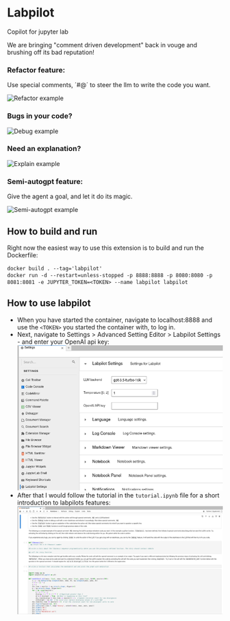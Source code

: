 # Labpilot
Copilot for jupyter lab

We are bringing "comment driven development" back in vouge and brushing off its bad reputation!

### Refactor feature:
Use special comments, ´#@´ to steer the llm to write the code you want.

![Refactor example](docs/refactor.gif)

### Bugs in your code?

![Debug example](docs/debug.gif)

### Need an explanation?

![Explain example](docs/explain.gif)

### Semi-autogpt feature:
Give the agent a goal, and let it do its magic.

![Semi-autogpt example](docs/semi-autogpt.gif)

## How to build and run
Right now the easiest way to use this extension is to build and run the Dockerfile:

    docker build . --tag='labpilot'
    docker run -d --restart=unless-stopped -p 8888:8888 -p 8080:8080 -p 8081:8081 -e JUPYTER_TOKEN=<TOKEN> --name labpilot labpilot


## How to use labpilot
- When you have started the container, navigate to localhost:8888 and use the `<TOKEN>` you started the container with, to log in.
- Next, navigate to Settings > Advanced Setting Editor > Labpilot Settings - and enter your OpenAI api key: ![Settings](docs/settings.png)
- After that I would follow the tutorial in the `tutorial.ipynb` file for a short introduction to labpilots features: ![Tutorial](docs/tutorial.png)